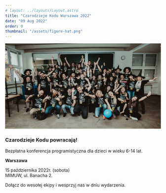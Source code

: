 ```yaml
---
# layout: ../layouts/Layout.astro
title: "Czarodzieje Kodu Warszawa 2022"
date: "09 Aug 2022"
order: 0
thumbnail: "/assets/figure-hat.png"
---
```


![](/assets/302552926_3246125978935150_8526452268519785716_n.jpg)


### Czarodzieje Kodu powracają!
Bezpłatna konferencja programistyczna dla dzieci w wieku 6-14 lat.

**Warszawa**

15 października 2022r. (sobota) \
MIMUW, ul. Banacha 2.

Dołącz do wesołej ekipy i wesprzyj nas w dniu wydarzenia.

